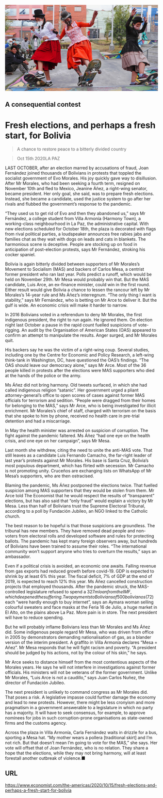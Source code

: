 ![](./images/20201017_AMP002_0.jpg)

## A consequential contest

# Fresh elections, and perhaps a fresh start, for Bolivia

> A chance to restore peace to a bitterly divided country

> Oct 15th 2020LA PAZ

LAST OCTOBER, after an election marred by accusations of fraud, Joan Fernández joined thousands of Bolivians in protests that toppled the socialist government of Evo Morales. His joy quickly gave way to disillusion. After Mr Morales, who had been seeking a fourth term, resigned on November 10th and fled to Mexico, Jeanine Áñez, a right-wing senator, became president. Her only goal, she said, was to prepare fresh elections. Instead, she became a candidate, used the justice system to go after her rivals and flubbed the government’s response to the pandemic. 

“They used us to get rid of Evo and then they abandoned us,” says Mr Fernández, a college student from Villa Armonía (Harmony Town), a working-class neighbourhood in La Paz, the administrative capital. With new elections scheduled for October 18th, the plaza is decorated with flags from rival political parties, a loudspeaker announces free rabies jabs and families chat as they wait with dogs on leads and cats in blankets. The harmonious scene is deceptive. People are stocking up on food in anticipation of post-election protests, says Mr Fernández, stroking his cocker spaniel.

Bolivia is again bitterly divided between supporters of Mr Morales’s Movement to Socialism (MAS) and backers of Carlos Mesa, a centrist former president who ran last year. Polls predict a runoff, which would be held on November 29th. Mr Mesa would probably win that. But the MAS candidate, Luis Arce, an ex-finance minister, could win in the first round. Either result would give Bolivia a chance to lessen the rancour left by Mr Morales’s 14-year rule and Ms Áñez’s interregnum. “The only thing I want is stability,” says Mr Fernández, who is betting on Mr Arce to deliver it. But the gulf is wide. An economic crisis will make it harder to narrow.

In 2016 Bolivians voted in a referendum to deny Mr Morales, the first indigenous president, the right to run again. He ignored them. On election night last October a pause in the rapid count fuelled suspicions of vote-rigging. An audit by the Organisation of American States (OAS) appeared to confirm an attempt to manipulate the results. Anger surged, and Mr Morales quit.

His backers say he was the victim of a right-wing coup. Several studies, including one by the Centre for Economic and Policy Research, a left-wing think-tank in Washington, DC, have questioned the OAS’s findings. “The OAS should leave our democracy alone,” says Mr Arce. Most of the 36 people killed in protests after the elections were MAS supporters who died at the hands of the police or the army.

Ms Áñez did not bring harmony. Old tweets surfaced, in which she had called indigenous religion “satanic”. Her government urged a pliant attorney-general’s office to open scores of cases against former MAS officials for terrorism and sedition. “People were dragged from their homes for belonging to the MAS,” says Mr Arce, who is being investigated for illicit enrichment. Mr Morales’s chief of staff, charged with terrorism on the basis that she spoke to him by phone, received no health care in pre-trial detention and had a miscarriage.

In May the health minister was arrested on suspicion of corruption. The fight against the pandemic faltered. Ms Áñez “had one eye on the health crisis, and one eye on her campaign”, says Mr Mesa. 

Last month she withdrew, citing the need to unite the anti-MAS vote. That still leaves as a candidate Luis Fernando Camacho, the far-right leader of last year’s protests against Mr Morales. His base is Santa Cruz, Bolivia’s most populous department, which has flirted with secession. Mr Camacho is not promoting unity. Cruceños are exchanging lists on WhatsApp of Mr Mesa’s supporters, who are then ostracised. 

Blaming the pandemic, Ms Áñez postponed the elections twice. That fuelled suspicion among MAS supporters that they would be stolen from them. Mr Arce told The Economist that he would respect the results of “transparent” elections, but has also said that “only fraud” would explain a victory by Mr Mesa. Less than half of Bolivians trust the Supreme Electoral Tribunal, according to a poll by Fundación Jubileo, an NGO linked to the Catholic church. 

The best reason to be hopeful is that those suspicions are groundless. The tribunal has new members. They have removed dead people and non-voters from electoral rolls and developed software and rules for protecting ballots. The pandemic has kept many foreign observers away, but hundreds of Bolivians have been trained to assume their roles. “The international community won’t support anyone who tries to overturn the results,” says an ambassador.

Even if a political crisis is avoided, an economic one awaits. Falling revenue from gas exports had reduced growth before covid-19. GDP is expected to shrink by at least 6% this year. The fiscal deficit, 7% of GDP at the end of 2019, is expected to reach 12% this year. Ms Áñez cancelled construction projects that employed thousands. After the pandemic struck, the MAS-controlled legislature refused to spend a $327m loan from the IMF, which deepened the suffering. Two payments to Bolivians of 500 bolivianos ($72) each “were hardly enough to buy internet”, says an Aymara woman selling colourful sweaters and face masks at the Feria 16 de Julio, a huge market in El Alto, on the plains above La Paz. More pain is in store. The next president will have to reduce spending.

But he will probably inflame Bolivians less than Mr Morales and Ms Áñez did. Some indigenous people regard Mr Mesa, who was driven from office in 2005 by demonstrators demanding nationalisation of gas, as a blander version of the interim president. A graffito in Villa Armonía declares “Mesa = Añez”. Mr Mesa responds that he will fight racism and poverty. “A president should be judged by his actions, not by the colour of his skin,” he says.

Mr Arce seeks to distance himself from the most contentious aspects of the Morales years. He says he will not interfere in investigations against former officials. His ministers will not be veterans of the former government. Unlike Mr Morales, “Luis Arce is not a caudillo,” says Juan Carlos Nuñez, the director of Fundación Jubileo.

The next president is unlikely to command congress as Mr Morales did. That poses a risk. A legislative impasse could further damage the economy and lead to new protests. However, there might be less cronyism and more pragmatism in a government answerable to a legislature in which no party has a majority. It will have to seek consensus, for example, to approve nominees for jobs in such corruption-prone organisations as state-owned firms and the customs agency.

Across the plaza in Villa Armonía, Carla Fernández waits in drizzle for a bus, sporting a Mesa hat. “My mother wears a pollera [traditional skirt] and I’m not rich. But that doesn’t mean I’m going to vote for the MAS,” she says. Her vote will offset that of Joan Fernández, who is no relation. They share a hope that the elections, while they may not bring harmony, will at least forestall another outbreak of violence.■

## URL

https://www.economist.com/the-americas/2020/10/15/fresh-elections-and-perhaps-a-fresh-start-for-bolivia
